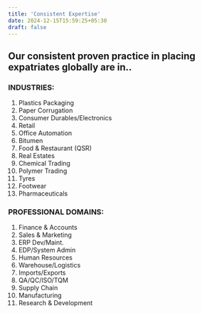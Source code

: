 ```yaml
---
title: 'Consistent Expertise'
date: 2024-12-15T15:59:25+05:30
draft: false
---
```


## Our consistent proven practice in placing expatriates globally are in..

### INDUSTRIES:

1. Plastics Packaging
2. Paper Corrugation
3. Consumer Durables/Electronics
4. Retail
5. Office Automation
6. Bitumen
7. Food & Restaurant (QSR)
8. Real Estates
9. Chemical Trading
10. Polymer Trading
11. Tyres
12. Footwear
13. Pharmaceuticals

### PROFESSIONAL DOMAINS:

1. Finance & Accounts
2. Sales & Marketing
3. ERP Dev/Maint.
4. EDP/System Admin
5. Human Resources
6. Warehouse/Logistics
7. Imports/Exports
8. QA/QC/ISO/TQM
9. Supply Chain
10. Manufacturing
11. Research & Development